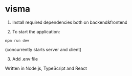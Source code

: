 # visma
1. Install required dependencies both on backend&frontend

2. To start the application:
```
npm run dev
```
(concurrently starts server and client)

3. Add .env file

Written in Node js, TypeScript and React

